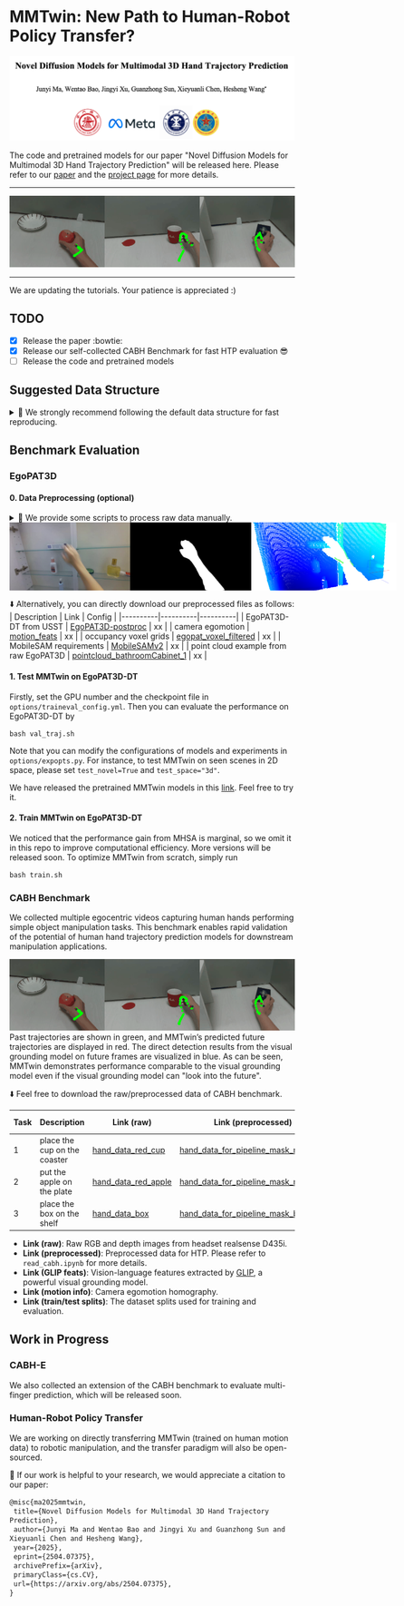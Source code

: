 # MMTwin: New Path to Human-Robot Policy Transfer?

<img src="https://github.com/IRMVLab/MMTwin/blob/main/docs/title_page.png" />

The code and pretrained models for our paper "Novel Diffusion Models for Multimodal 3D Hand Trajectory Prediction" will be released here. Please refer to our [paper](https://arxiv.org/abs/2504.07375) and the [project page](https://irmvlab.github.io/mmtwin.github.io) for more details.

---
![](https://github.com/IRMVLab/MMTwin/blob/main/docs/pred_combined.gif)

---

We are updating the tutorials. Your patience is appreciated :)


## TODO
- [x] Release the paper  :bowtie:
- [x] Release our self-collected CABH Benchmark for fast HTP evaluation :sunglasses:      
- [ ] Release the code and pretrained models

## Suggested Data Structure

<details>
<summary>&#x1F4C1 We strongly recommend following the default data structure for fast reproducing. </summary>

```
HTPdata/
|-- EgoPAT3D-postproc
 |-- odometry
 |-- trajectory_repair
 |-- video_clips_hand
 |-- pointcloud_bathroomCabinet_1  # for demo
 |-- glip_feats
 |-- motion_feats
 |-- egopat_voxel_filtered
|-- CABH-benchmark
 |-- redcup
 |-- hand_data_for_pipeline_mask_redcup
 |-- glip_feats_redcup
 |-- motion_feats_redcup
 |-- train_split.txt
 |-- test_split.txt
 |-- redapple
 |-- box
```
</details>



## Benchmark Evaluation

### EgoPAT3D

#### 0. Data Preprocessing (optional)

<details>
<summary>&#x1F527 We provide some scripts to process raw data manually. </summary>

<br> 

* 0.1 Camera Egomotion Generation 

Please refer to the config file `preprocess/CamEgoGen/ceg.yml`.  
```
cd preprocess/CamEgoGen
python generate_homography_offline.py
```

* 0.2 Vision-Language Feature Extraction

Please clone the original GLIP repo and merge it to `VLExtraction` by
```
cd preprocess
git clone https://github.com/microsoft/GLIP
rsync -a --progress GLIP/ VLExtraction/ 
cd VLExtraction
```
Then install the requirements of GLIP and modify its source code to collect vision-language fusion features as follows:

```
1. maskrcnn_benchmark/modeling/detector/generalized_vl_rcnn.py
def forward(self, 
 ...
 return result
->    return result, fused_visual_features

2. maskrcnn_benchmark/engine/predictor_glip.py
def compute_prediction(self, original_image, 
 ...
 predictions = self.model(image_list, ...
->    predictions, visual_features = self.model(image_list, ...

3. maskrcnn_benchmark/engine/predictor_glip.py
def run_on_web_image(self, 
 ...
 predictions = self.compute_prediction(original_image, ...
->    predictions, visual_features = self.compute_prediction(original_image, ...
```
After modifying the params in `preprocess/VLExtraction/vle.yml`, you can use this script to generate GLIP features for all the videos in EgoPAT3D-DT:
```
python generate_homography_offline.py
```

* 0.3 Point Cloud Aggregation

We transform sequential point clouds into a unified reference frame for voxelization. Here is a demo to aggregate them. Please refer to the config file `preprocess/PC2Voxel/p2v.yml`.  

```
cd preprocess/PC2Voxel
python generate_occupancy_offline.py
```

This is just a demo to aggregate depth points. You can also use the point clouds processed with arm masks (0.4) as inputs. Notable, our main code can automatically achieve this and save the results to the required voxel files.

* 0.4 Arm Filtering for Clean Global Context

We use MobileSAM to efficiently filter our arm point clouds for clean 3D global context. Please install the environments according to this [repo](https://github.com/ChaoningZhang/MobileSAM). Our repo has accommodated the MobileSAM repo, and you can download [MobileSAMv2](https://pan.sjtu.edu.cn/web/share/2e043be9b77d84183b2eaa97d26d7efd) and unzip it under preprocess/MobileSAM/. Remember to modify the params in `preprocess/MobileSAM/ms.yml`.  

```
cd preprocess/MobileSAM
python demo_arm_pc_filter.py
```

If you want to loop all the data in EgoPAT3D-DT, please run

```
cd preprocess/MobileSAM
python loop_arm_pc_filter_egopat3d.py
```

</details>

<div style="display: flex; justify-content: space-between; width: 100%;">
 <img src="./docs/raw_image.png" style="height: 120px; object-fit: contain; flex: 1;" />
 <img src="./docs/arm_mask.png" style="height: 120px; object-fit: contain; flex: 1;" />
 <img src="./docs/filtered_pc.png" style="height: 120px; object-fit: contain; flex: 1;" />
</div>

⬇️ Alternatively, you can directly download our preprocessed files as follows:
| Description | Link | Config |
|----------|----------|----------|
| EgoPAT3D-DT from USST | [EgoPAT3D-postproc](https://pan.sjtu.edu.cn/web/share/f2783a1b3cfca7106175e86f7e089314)  | xx | 
| camera egomotion | [motion_feats](https://pan.sjtu.edu.cn/web/share/383e0314aa1cd3348640d82b10a785f1)  | xx | 
| occupancy voxel grids | [egopat_voxel_filtered](https://pan.sjtu.edu.cn/web/share/db130ef239321f33953074f71157e01e)    | xx |
| MobileSAM requirements | [MobileSAMv2](https://pan.sjtu.edu.cn/web/share/2e043be9b77d84183b2eaa97d26d7efd)     | xx | 
| point cloud example from raw EgoPAT3D | [pointcloud_bathroomCabinet_1](https://pan.sjtu.edu.cn/web/share/f78421cdabf38c5f0fb360232d9249bd)    | xx |


#### 1. Test MMTwin on EgoPAT3D-DT

Firstly, set the GPU number and the checkpoint file in `options/traineval_config.yml`. Then you can evaluate the performance on EgoPAT3D-DT by 
```
bash val_traj.sh
```
Note that you can modify the configurations of models and experiments in `options/expopts.py`. For instance, to test MMTwin on seen scenes in 2D space, please set `test_novel=True` and `test_space="3d"`.

We have released the pretrained MMTwin models in this [link](https://pan.sjtu.edu.cn/web/share/6bd90bcfd215e7469c2f19d0ba63a49d). Feel free to try it.

#### 2. Train MMTwin on EgoPAT3D-DT

We noticed that the performance gain from MHSA is marginal, so we omit it in this repo to improve computational efficiency. More versions will be released soon. To optimize MMTwin from scratch, simply run
```
bash train.sh
```






### CABH Benchmark

We collected multiple egocentric videos capturing human hands performing simple object manipulation tasks. This benchmark enables rapid validation of the potential of human hand trajectory prediction models for downstream manipulation applications.​​

![](https://github.com/IRMVLab/MMTwin/blob/main/docs/pred_combined.gif)
Past trajectories are shown in green, and MMTwin’s predicted future trajectories are displayed in red. The direct detection results from the visual grounding model on future frames are visualized in blue. As can be seen, MMTwin demonstrates performance comparable to the visual grounding model even if the visual grounding model can "look into the future".

⬇️ Feel free to download the raw/preprocessed data of CABH benchmark.

| Task | Description | Link (raw) | Link (preprocessed) | Link (GLIP feats) | Link (motion info) | Link (train/test splits) |
|----------|----------|----------|----------|----------|----------|----------|
|    1     |    place the cup on the coaster     |    [hand_data_red_cup](https://pan.sjtu.edu.cn/web/share/921173eaddd9f64c609b78bcd0314174)  |  [hand_data_for_pipeline_mask_redcup](https://pan.sjtu.edu.cn/web/share/56557c9526a9c2faa37150e8eeb1bca3)  | [glip_feats_redcup](https://pan.sjtu.edu.cn/web/share/1cef4958eea97fe41c889111095c18d5)  | [motion_feats_redcup](https://pan.sjtu.edu.cn/web/share/842a707e756578fda656478e368e2f6b)  |  [train_split](https://pan.sjtu.edu.cn/web/share/f9fa399422307f7b3e32bed2f534c8ff)/[test_split](https://pan.sjtu.edu.cn/web/share/548b44a2fbfc0795020d7e51d8b52aa6)    | 
|    2     |    put the apple on the plate     |    [hand_data_red_apple](https://pan.sjtu.edu.cn/web/share/ff0e36b5db1e0192d64d5cbfb5597b5c)   |  [hand_data_for_pipeline_mask_redapple](https://pan.sjtu.edu.cn/web/share/064b9fe4e5acaca3408e1293a27eae35)   | [glip_feats_redapple](https://pan.sjtu.edu.cn/web/share/eba393250a4c960a46cb566aaa88c10c)   | [motion_feats_redapple](https://pan.sjtu.edu.cn/web/share/44b42e49e230b3cc945a020efc7597f6)   | [train_split](https://pan.sjtu.edu.cn/web/share/51236f59c34741084eef0e13378ca6ce)/[test_split](https://pan.sjtu.edu.cn/web/share/8eeca488c3212e210b1be65ca25fd128)   |
|    3     |    place the box on the shelf     |    [hand_data_box](https://pan.sjtu.edu.cn/web/share/898718217ac4b8f0640578e38f04b8d2)     |  [hand_data_for_pipeline_mask_box](https://pan.sjtu.edu.cn/web/share/56cacb8a5a65dd71dd6cf304bc6e3f19)   |  [glip_feats_box](https://pan.sjtu.edu.cn/web/share/13b67a41937e61f8048a2a805290834f)  | [motion_feats_box](https://pan.sjtu.edu.cn/web/share/2ccb8b690e92def0d6e48d3c4a4cea9c)  | [train_split](https://pan.sjtu.edu.cn/web/share/338844753b5023ff588f68030226eef9)/[test_split](https://pan.sjtu.edu.cn/web/share/7bcd035fbbb4cff348ab9cbe5d59114f)  |


* **Link (raw)**: Raw RGB and depth images from headset realsense D435i.
* **Link (preprocessed)**: Preprocessed data for HTP. Please refer to `read_cabh.ipynb` for more details.
* **Link (GLIP feats)**: Vision-language features extracted by [GLIP](https://github.com/microsoft/GLIP), a powerful visual grounding model.
* **Link (motion info)**: Camera egomotion homography.
* **Link (train/test splits)**: The dataset splits used for training and evaluation.


## Work in Progress

### CABH-E

We also collected an extension of the CABH benchmark to evaluate multi-finger prediction, which will be released soon.

### Human-Robot Policy Transfer

​​We are working on directly transferring MMTwin (trained on human motion data) to robotic manipulation, and the transfer paradigm will also be open-sourced.


🤝 If our work is helpful to your research, we would appreciate a citation to our paper:

```
@misc{ma2025mmtwin,
 title={Novel Diffusion Models for Multimodal 3D Hand Trajectory Prediction}, 
 author={Junyi Ma and Wentao Bao and Jingyi Xu and Guanzhong Sun and Xieyuanli Chen and Hesheng Wang},
 year={2025},
 eprint={2504.07375},
 archivePrefix={arXiv},
 primaryClass={cs.CV},
 url={https://arxiv.org/abs/2504.07375}, 
}
```